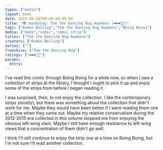 ```yaml
---
types: ["media"]
layout: book
date: 2022-08-28T00:00:00-05:00
title: "📚 bookblog: Tom the Dancing Bug Awakens (❤️❤️❤️🖤🖤)"
tags: ["Ruben Bolling","Tom the Dancing Bug Awakens","Boing Boing"]
media: ["book","comic","comic strip"]
titles: ["Tom the Dancing Bug Awakens"]
creators: ["Ruben Bolling"]
series: [""]
franchise: ["Tom the Dancing Bug"]
ratings: ["❤️❤️❤️🖤🖤"]
params:
  entry:
---
```


I've read this comic through Boing Boing for a while now, so when I saw a collection of strips at the library, I thought I ought to pick it up and enjoy some of the strips from before I began reading it.

I was surprised, then, to not enjoy the collection. I like the contemporary strips (mostly), but there was something about the collection that didn't work for me. Maybe they would have been better if I were reading them one at a time when they came out. Maybe my relative conservatism during the 2012-2015 era collected in this volume stopped me from enjoying the obvious left-wing slant. Maybe I still have enough resistance to left-wing views that a concentration of them didn't go well.

I think I'll still continue to enjoy the strip one at a time on Boing Boing, but I'm not sure I'll read another collection.